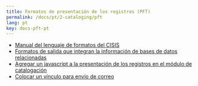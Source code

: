 ```yaml
---
title: Formatos de presentación de los registros (PFT)
permalink: /docs/pt/2-cataloging/pft
lang: pt
key: docs-pft-pt
---
```


- [Manual del lenguaje de formatos del CISIS](https://abcd-community.org/download/linguagem-de-formato-cisis-4-es/)
- [Formatos de salida que integran la información de bases de datos relacionadas](/wiki/docs/es/2-cataloging/pft-ref)
- [Agregar un javascript a la presentación de los registros en el módulo de catalogación](/wiki/docs/es/2-cataloging/pft-js)
- [Colocar un vínculo para envío de correo](/wiki/docs/es/3-circulation/mail-receipts#colocar-un-v%C3%ADnculo-para-env%C3%ADo-de-correo)


